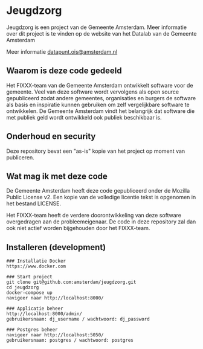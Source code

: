 # Jeugdzorg

Jeugdzorg is een project van de Gemeente Amsterdam. Meer informatie over dit project is te vinden op de website van het Datalab van de Gemeente Amsterdam

Meer informatie datapunt.ois@amsterdam.nl

## Waarom is deze code gedeeld

Het FIXXX-team van de Gemeente Amsterdam ontwikkelt software voor de gemeente. Veel van deze software wordt vervolgens als open source gepubliceerd zodat andere gemeentes, organisaties en burgers de software als basis en inspiratie kunnen gebruiken om zelf vergelijkbare software te ontwikkelen. De Gemeente Amsterdam vindt het belangrijk dat software die met publiek geld wordt ontwikkeld ook publiek beschikbaar is.

## Onderhoud en security

Deze repository bevat een "as-is" kopie van het project op moment van publiceren.

## Wat mag ik met deze code

De Gemeente Amsterdam heeft deze code gepubliceerd onder de Mozilla Public License v2.
Een kopie van de volledige licentie tekst is opgenomen in het bestand LICENSE.

Het FIXXX-team heeft de verdere doorontwikkeling van deze software overgedragen
aan de probleemeigenaar. De code in deze repository zal dan ook niet actief worden
bijgehouden door het FIXXX-team.

## Installeren (development)
```
### Installatie Docker
https://www.docker.com

### Start project
git clone git@github.com:amsterdam/jeugdzorg.git
cd jeugdzorg
docker-compose up
navigeer naar http://localhost:8000/

### Applicatie beheer
http://localhost:8000/admin/
gebruikersnaam: dj_username / wachtwoord: dj_password

### Postgres beheer
navigeer naar http://localhost:5050/
gebruikersnaam: postgres / wachtwoord: postgres
```
